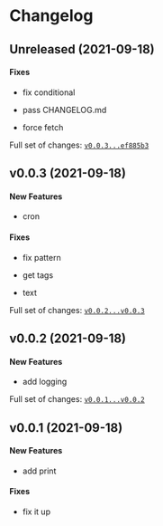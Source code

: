 Changelog
=========

Unreleased (2021-09-18)
-----------------------

#### Fixes

-   fix conditional

-   pass CHANGELOG.md

-   force fetch

Full set of changes:
[`v0.0.3...ef885b3`](https://github.com/nialov/python-changelog/compare/v0.0.3...ef885b3)

v0.0.3 (2021-09-18)
-------------------

#### New Features

-   cron

#### Fixes

-   fix pattern

-   get tags

-   text

Full set of changes:
[`v0.0.2...v0.0.3`](https://github.com/nialov/python-changelog/compare/v0.0.2...v0.0.3)

v0.0.2 (2021-09-18)
-------------------

#### New Features

-   add logging

Full set of changes:
[`v0.0.1...v0.0.2`](https://github.com/nialov/python-changelog/compare/v0.0.1...v0.0.2)

v0.0.1 (2021-09-18)
-------------------

#### New Features

-   add print

#### Fixes

-   fix it up
